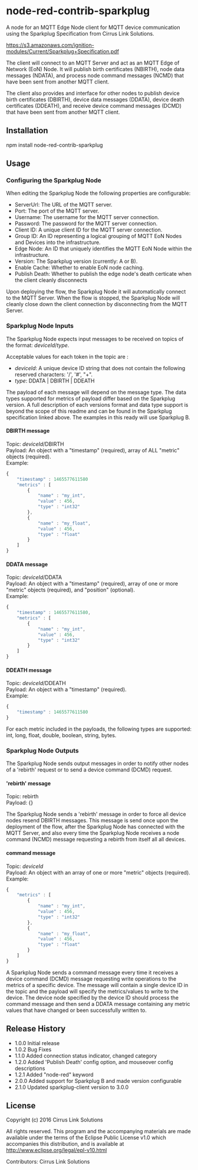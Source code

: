 node-red-contrib-sparkplug
=========

A node for an MQTT Edge Node client for MQTT device communication using the
Sparkplug Specification from Cirrus Link Solutions.  

https://s3.amazonaws.com/ignition-modules/Current/Sparkplug+Specification.pdf

The client will connect to an MQTT Server and act as an MQTT Edge of Network
(EoN) Node.  It will publish birth certificates (NBIRTH), node data messages
(NDATA), and process node command messages (NCMD) that have been sent from
another MQTT client.

The client also provides and interface for other nodes to publish device birth
certificates (DBIRTH), device data messages (DDATA), device death certificates
(DDEATH), and receive device command messages (DCMD) that have been sent from
another MQTT client.

## Installation

  npm install node-red-contrib-sparkplug

## Usage

### Configuring the Sparkplug Node

When editing the Sparkplug Node the following properties are configurable:

* ServerUrl: The URL of the MQTT server.
* Port: The port of the MQTT server.
* Username: The username for the MQTT server connection.
* Password: The password for the MQTT server connection.
* Client ID: A unique client ID for the MQTT server connection.
* Group ID: An ID representing a logical grouping of MQTT EoN Nodes and Devices
  into the infrastructure.
* Edge Node: An ID that uniquely identifies the MQTT EoN Node within the
  infrastructure.
* Version: The Sparkplug version (currently: A or B).
* Enable Cache: Whether to enable EoN node caching.
* Publish Death: Whether to publish the edge node's death certicate when the 
  client cleanly disconnects

Upon deploying the flow, the Sparkplug Node it will automatically connect to
the MQTT Server. When the flow is stopped, the Sparkplug Node will cleanly close
down the client connection by disconnecting from the MQTT Server.

### Sparkplug Node Inputs

The Sparkplug Node expects input messages to be received on topics of the
format:  *deviceId*/*type*.

Acceptable values for each token in the topic are :

 * *deviceId*: A unique device ID string that does not contain the following
   reserved characters: '/', '#', "+".
 * *type*: DDATA | DBIRTH | DDEATH

The payload of each message will depend on the message type.  The data types 
supported for metrics of payload differ based on the Sparkplug version. A full 
description of each versions format and data type support is beyond the scope of 
this readme and can be found in the Sparkplug specification linked above. The 
examples in this ready will use Sparkplug B.

#### DBIRTH message

Topic:  *deviceId*/DBIRTH  
Payload:  An object with a "timestamp" (required), array of ALL "metric" objects
         (required).  
Example:

```javascript
{
    "timestamp" : 1465577611580
    "metrics" : [
        {
            "name" : "my_int",
            "value" : 456,
            "type" : "int32"
        },
        {
            "name" : "my_float",
            "value" : 456,
            "type" : "float"
        }
    ]
}
```

#### DDATA message

Topic: *deviceId*/DDATA  
Payload: An object with a "timestamp" (required), array of one or more "metric"
         objects (required), and "position" (optional).  
Example:

```javascript
{
    "timestamp" : 1465577611580,
    "metrics" : [
        {
            "name" : "my_int",
            "value" : 456,
            "type" : "int32"
        }
    ]
}
```

#### DDEATH message

Topic: *deviceId*/DDEATH  
Payload: An object with a "timestamp" (required).  
Example:

```javascript
{
    "timestamp" : 1465577611580
}
```

For each metric included in the payloads, the following types are supported:
int, long, float, double, boolean, string, bytes.

### Sparkplug Node Outputs

The Sparkplug Node sends output messages in order to notify other nodes of a
'rebirth' request or to send a device command (DCMD) request.

#### 'rebirth' message

Topic: rebirth  
Payload: {}

The Sparkplug Node sends a 'rebirth' message in order to force all device nodes
resend DBIRTH messages. This message is send once upon the deployment of the
flow, after the Sparkplug Node has connected with the MQTT Server, and also
every time the Sparkplug Node receives a node command (NCMD) message requesting
a rebirth from itself all all devices.

#### command message

Topic: *deviceId*  
Payload: An object with an array of one or more "metric" objects (required).  
Example:

```javascript
{
    "metrics" : [
        {
            "name" : "my_int",
            "value" : 456,
            "type" : "int32"
        },
        {
            "name" : "my_float",
            "value" : 456,
            "type" : "float"
        }
    ]
}
```

A Sparkplug Node sends a command message every time it receives a device command
(DCMD) message requesting write operations to the metrics of a specific device.
The message will contain a single device ID in the topic and the payload will
specify the metrics/values to write to the device. The device node specified by
the device ID should process the command message and then send a DDATA message
containing any metric values that have changed or been successfully written to.

## Release History

* 1.0.0 Initial release
* 1.0.2 Bug Fixes
* 1.1.0 Added connection status indicator, changed category
* 1.2.0 Added 'Publish Death' config option, and mouseover config descriptions
* 1.2.1 Added "node-red" keyword
* 2.0.0 Added support for Sparkplug B and made version configurable
* 2.1.0 Updated sparkplug-client version to 3.0.0

## License

Copyright (c) 2016 Cirrus Link Solutions

All rights reserved. This program and the accompanying materials
are made available under the terms of the Eclipse Public License v1.0
which accompanies this distribution, and is available at
http://www.eclipse.org/legal/epl-v10.html

Contributors: Cirrus Link Solutions
